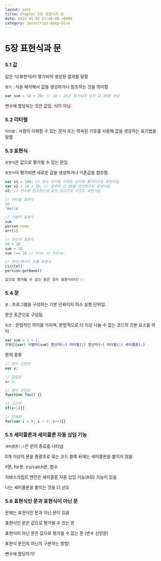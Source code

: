 ```yaml
---
layout: post
title: Chapter 5장 표현식과 문
date: 2022-05-02 21:40:00 +0900
category: Javascript-Deep-Dive
---
```

# 5장 표현식과 문

### 5.1 값

값은 식(표현식)이 평가되어 생성된 결과를 말함

`평가` : 식을 해석해서 값을 생성하거나 참조하는 것을 의미함

```jsx
var sum = 10 + 20; // 10 + 20은 평가되어 숫자 값 30을 생성
```

변수에 할당되는 것은 값임. 식이 아님.

### 5.2 리터럴

`리터럴` : 사람이 이해할 수 있는 문자 또는 약속된 기호를 사용해 값을 생성하는 표기법을 말함

### 5.3 표현식

`표현식`은 값으로 평가될 수 있는 문임.

 `표현식`이 평가되면 새로운 값을 생성하거나 기존값을 참조함.

```jsx
var x1 = 100; // 정수 리터럴 이것도 값으로 평가되므로 표현식임
var x2 = 10 + 20; // 결국엔 값 30을 생성하므로 표현식임
x2; // 변수를 참조하는데 값이 있으므로 이것도 표현식임

// 리터럴 표현식
10
'Hello'

// 식별자 표현식
sum
person.name
arr[1]

// 연산자 표현식
10 + 20
sum = 10
sum !== 10 // true or false

// 함수/메서드 호출 표현식
circle()
persion.getName()

값으로 평가될 수 있는 문은 모두 표현식이다!!!
```

### 5.4 문

`문` : 프로그램을 구성하는 기본 단위이자 최소 실행 단위임.

문은 토큰으로 구성됨.

`토큰` : 문법적인 의미를 가지며, 문법적으로 더 이상 나눌 수 없는 코드의 기본 요소를 의미

```jsx
var sum = 1 + 1;
키워드(var) 식별자(sum) 연산자(=) 리터럴(1) 연산자(+) 리터럴(1) 세미콜론(;)
```

문의 종류

```jsx
// 변수 선언문
var x;

// 할당문
x= 3;

// 함수 선언문
function foo() {}

// 조건문
if(x>1){}

// 반복문
for(var i = 0; i < 2; i++){}
```

### 5.5 세미콜론과 세미콜론 자동 삽입 기능

`세미콜론(;)`은 문의 종료를 나타냄

0개 이상의 문을 중괄호로 묶는 코드 블록 뒤에는 세미콜론을 붙이지 않음

if문, for문, try/catch문, 함수

자바스크립트 엔진은 세미콜론 자동 삽입 기능(ASI) 기능이 있음

나는 세미콜론을 붙이는 것을 더 선호

### 5.6 표현식인 문과 표현식이 아닌 문

문에는 표현식인 문과 아닌 문이 있음

표현식인 문은 값으로 평가될 수 있는 문

표현식이 아닌 문은 값으로 평가될 수 없는 문 (변수 선언문)

표현식 문인지 아닌지 구분하는 방법!

변수에 할당하기!